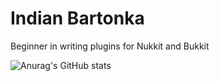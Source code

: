 # Indian Bartonka
Beginner in writing plugins for Nukkit and Bukkit


![Anurag's GitHub stats](https://github-readme-stats.vercel.app/api?indianbartonka=anuraghazra&show_icons=true&theme=radical)

